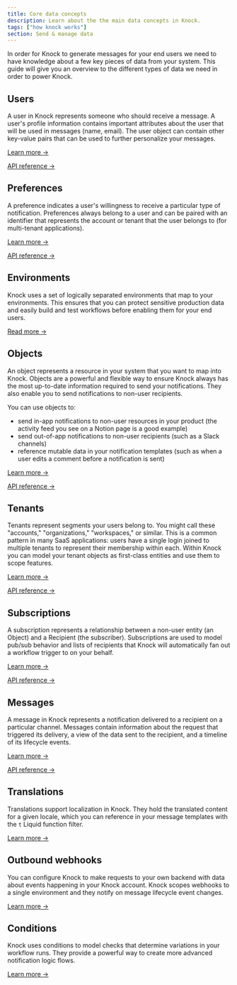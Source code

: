 ```yaml
---
title: Core data concepts
description: Learn about the the main data concepts in Knock.
tags: ["how knock works"]
section: Send & manage data
---
```


In order for Knock to generate messages for your end users we need to have knowledge about a few key pieces of data from your system. This guide will give you an overview to the different types of data we need in order to power Knock.

## Users

A user in Knock represents someone who should receive a message. A user's profile information contains important attributes about the user that will be used in messages (name, email). The user object can contain other key-value pairs that can be used to further personalize your messages.

[Learn more →](/send-and-manage-data/users)

[API reference →](/reference#users)

## Preferences

A preference indicates a user's willingness to receive a particular type of notification. Preferences always belong to a user and can be paired with an identifier that represents the account or tenant that the user belongs to (for multi-tenant applications).

[Learn more →](/send-and-manage-data/preferences)

[API reference →](/reference#preferences)

## Environments

Knock uses a set of logically separated environments that map to your environments. This ensures that you can protect sensitive production data and easily build and test workflows before enabling them for your end users.

[Read more →](/send-and-manage-data/environments)

## Objects

An object represents a resource in your system that you want to map into Knock. Objects are a powerful and flexible way to ensure Knock always has the most up-to-date information required to send your notifications. They also enable you to send notifications to non-user recipients.

You can use objects to:

- send in-app notifications to non-user resources in your product (the activity feed you see on a Notion page is a good example)
- send out-of-app notifications to non-user recipients (such as a Slack channels)
- reference mutable data in your notification templates (such as when a user edits a comment before a notification is sent)

[Learn more →](/send-and-manage-data/objects)

[API reference →](/reference#objects)

## Tenants

Tenants represent segments your users belong to. You might call these "accounts," "organizations," "workspaces," or similar. This is a common pattern in many SaaS applications: users have a single login joined to multiple tenants to represent their membership within each. Within Knock you can model your tenant objects as first-class entities and use them to scope features.

[Learn more →](/send-and-manage-data/tenants)

[API reference →](/reference#tenants)

## Subscriptions

A subscription represents a relationship between a non-user entity (an Object) and a Recipient (the subscriber). Subscriptions are used to model pub/sub behavior and lists of recipients that Knock will automatically fan out a workflow trigger to on your behalf.

[Learn more →](/send-and-manage-data/subscriptions)

[API reference →](/reference#subscriptions)

## Messages

A message in Knock represents a notification delivered to a recipient on a particular channel. Messages contain information about the request that triggered its delivery, a view of the data sent to the recipient, and a timeline of its lifecycle events.

[Learn more →](/send-and-manage-data/messages)

[API reference →](/reference#messages)

## Translations

Translations support localization in Knock. They hold the translated content for a given locale, which you can reference in your message templates with the `t` Liquid function filter.

[Learn more →](/send-and-manage-data/localization)

## Outbound webhooks

You can configure Knock to make requests to your own backend with data about events happening in your Knock account. Knock scopes webhooks to a single environment and they notify on message lifecycle event changes.

[Learn more →](/send-and-manage-data/outbound-webhooks)

## Conditions

Knock uses conditions to model checks that determine variations in your workflow runs. They provide a powerful way to create more advanced notification logic flows.

[Learn more →](/send-and-manage-data/conditions)
